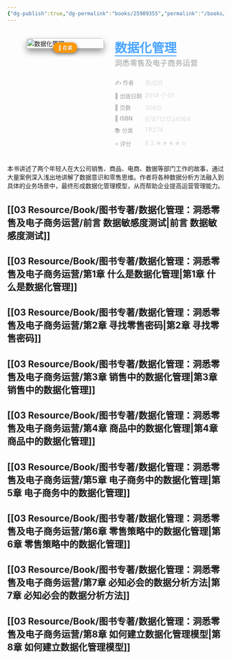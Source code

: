 ```yaml
---
{"dg-publish":true,"dg-permalink":"books/25909355","permalink":"/books/25909355/","title":"数据化管理","metatags":{"description":"《数据化管理：洞悉零售及电子商务运营》讲述了两个年轻人在大公司销售、商品、电商、数据等部门工作的故事，通过大量案例深入浅出地讲解了数据意识和零售思维。作者将各种数据分析方法融入到具体的业务场景中，最终形成数据化管理模型，从而帮助企业提高运营管理能力。《数据化管理：洞悉零售及电子商务运营》全部案例均基于Excel，每个人都能快速上手应用并落地。","og:site_name":"DavonOs","og:title":"数据化管理","og:type":"book","og:url":"https://zuji.eu.org/books/25909355","og:image":"https://cdn.weread.qq.com/outpic/131/3000001131.jpg","og:image:width":"50","og:image:alt":"bookcover"}}
---
```



<span><span></span></span><div class="book-info-container" style="display: flex; gap: 25px; align-items: flex-start;padding: 20px; border-radius: 12px;"><span></span><div class="cover-col" style="flex: 0 0 180px; position: relative;"><span></span><img src="https://cdn.weread.qq.com/outpic/131/3000001131.jpg" style="width: 100%; border-radius: 6px;box-shadow: 0 8px 15px rgba(0,0,0,0.4);" alt="数据化管理"><div style="position: absolute; bottom: -10px; left: 50%; transform: translateX(-50%);background: #ff9800;color: #fff; padding: 4px 12px;border-radius: 20px; font-size: 0.8em; font-weight: bold;white-space: nowrap; box-shadow: 0 2px 8px rgba(0,0,0,0.5); z-index: 1;text-shadow: 0 1px 1px rgba(0,0,0,0.3);"><span>📖 在读</span></div></div><div class="info-col" style="flex: 1; min-width: 0;"><span></span><div style="margin-bottom: 15px;"><span></span><h1 style="font-size: 1.8rem; font-weight: 800;margin: 0 0 5px 0;color: #e0e0e0;"><span></span><a href="https://book.douban.com/subject/25909355/" target="_blank" style="color: #4da6ff; text-decoration: none;border-bottom: 2px solid #4da6ff;"><span>数据化管理</span></a></h1><div style="font-size: 1.1rem;color: #a0a0a0;font-weight: 500;line-height: 1.4;margin-top: 0;"><span>洞悉零售及电子商务运营</span></div></div><div style="width: 100%;margin-top: 15px;display: flex;flex-direction: column;gap: 8px;"><span></span><div class="info-row" style="display: flex;align-items: flex-start;"><span></span><div style="width: 30%;color: #a0a0a0;font-weight: 500;font-size: 0.92em;"><span>✍️ 作者</span></div><div style="flex: 1;font-weight: 500;color: #e0e0e0;"><span>黄成明</span></div></div><div class="info-row" style="display: flex;align-items: flex-start;"><span></span><div style="width: 30%;color: #a0a0a0;font-weight: 500;font-size: 0.92em;"><span>📅 出版日期</span></div><div style="flex: 1;font-weight: 500;color: #e0e0e0;">2014-7-01</div></div><div class="info-row" style="display: flex;align-items: flex-start;"><span></span><div style="width: 30%;color: #a0a0a0;font-weight: 500;font-size: 0.92em;"><span>📄 页数</span></div><div style="flex: 1;font-weight: 500;color: #e0e0e0;"><span>306页</span></div></div><div class="info-row" style="display: flex;align-items: flex-start;"><span></span><div style="width: 30%;color: #a0a0a0;font-weight: 500;font-size: 0.92em;"><span>🔢 ISBN</span></div><div style="flex: 1;font-weight: 500;color: #e0e0e0;"><span>9787121234064</span></div></div><div class="info-row" style="display: flex;align-items: flex-start;"><span></span><div style="width: 30%;color: #a0a0a0;font-weight: 500;font-size: 0.92em;"><span>📚 分类</span></div><div style="flex: 1;font-weight: 500;color: #e0e0e0;"><span>TP274</span></div></div><div class="info-row" style="display: flex;align-items: flex-start;"><span></span><div style="width: 30%;color: #a0a0a0;font-weight: 500;font-size: 0.92em;"><span>⭐ 评分</span></div><div style="flex: 1;font-weight: 500;color: #e0e0e0;"><span>8.3 ★★★★☆</span></div></div></div></div></div>

本书讲述了两个年轻人在大公司销售、商品、电商、数据等部门工作的故事，通过大量案例深入浅出地讲解了数据意识和零售思维。作者将各种数据分析方法融入到具体的业务场景中，最终形成数据化管理模型，从而帮助企业提高运营管理能力。

## [[03 Resource/Book/图书专著/数据化管理：洞悉零售及电子商务运营/前言 数据敏感度测试\|前言 数据敏感度测试]]

## [[03 Resource/Book/图书专著/数据化管理：洞悉零售及电子商务运营/第1章 什么是数据化管理\|第1章 什么是数据化管理]]

## [[03 Resource/Book/图书专著/数据化管理：洞悉零售及电子商务运营/第2章 寻找零售密码\|第2章 寻找零售密码]]

## [[03 Resource/Book/图书专著/数据化管理：洞悉零售及电子商务运营/第3章 销售中的数据化管理\|第3章 销售中的数据化管理]]

## [[03 Resource/Book/图书专著/数据化管理：洞悉零售及电子商务运营/第4章 商品中的数据化管理\|第4章 商品中的数据化管理]]

## [[03 Resource/Book/图书专著/数据化管理：洞悉零售及电子商务运营/第5章 电子商务中的数据化管理\|第5章 电子商务中的数据化管理]]

## [[03 Resource/Book/图书专著/数据化管理：洞悉零售及电子商务运营/第6章 零售策略中的数据化管理\|第6章 零售策略中的数据化管理]]

## [[03 Resource/Book/图书专著/数据化管理：洞悉零售及电子商务运营/第7章 必知必会的数据分析方法\|第7章 必知必会的数据分析方法]]

## [[03 Resource/Book/图书专著/数据化管理：洞悉零售及电子商务运营/第8章 如何建立数据化管理模型\|第8章 如何建立数据化管理模型]]

